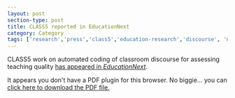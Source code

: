 ```yaml
---
layout: post
section-type: post
title: CLASS5 reported in EducationNext
category: Category
tags: ['research','press','class5','education-research','discourse', 'nlp']
---
```

CLASS5 work on automated coding of classroom discourse for assessing teaching quality [has appeared in *EducationNext*](https://educationnext.org/big-data-transforms-education-research-can-machine-learning-unlock-keys-to-great-teaching/).

<object data="https://blogs.memphis.edu/aolney/files/2019/10/education-next-class5.pdf" type="application/pdf" width="100%" height="600px">
 
  <p>It appears you don't have a PDF plugin for this browser.
  No biggie... you can <a href="https://blogs.memphis.edu/aolney/files/2019/10/education-next-class5.pdf">click here to
  download the PDF file.</a></p>
  
</object>
